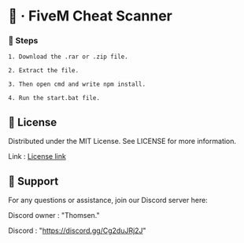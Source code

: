 # 🚀 · FiveM Cheat Scanner

### **🚀 Steps**

```
1. Download the .rar or .zip file.
```
```
2. Extract the file.
```
```
3. Then open cmd and write npm install.
```
```
4. Run the start.bat file.
```

## **:scroll: License**


Distributed under the MIT License. See LICENSE for more information.

Link : [License link](https://github.com/ThomsenCoding/FiveM-Cheat-Scanner/blob/main/LICENSE)


## **:speech_balloon: Support**

For any questions or assistance, join our Discord server here:



Discord owner : "Thomsen."

Discord : "https://discord.gg/Cg2duJRj2J"
